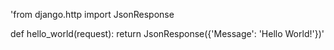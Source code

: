 'from django.http import JsonResponse

def hello_world(request):
    return JsonResponse({'Message': 'Hello World!'})'
